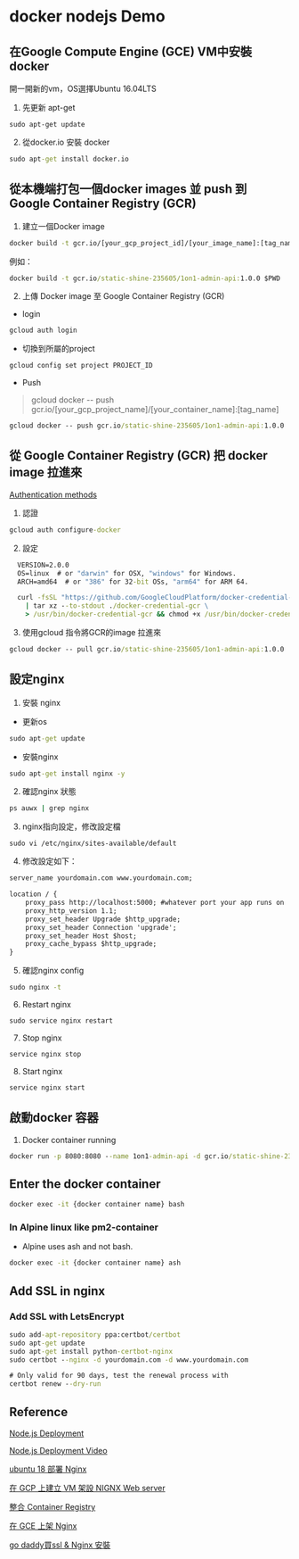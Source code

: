 # docker nodejs Demo


## 在Google Compute Engine (GCE) VM中安裝docker

開一開新的vm，OS選擇Ubuntu 16.04LTS


1. 先更新 apt-get

```
sudo apt-get update
```

2. 從docker.io 安裝 docker

```bat
sudo apt-get install docker.io
```

## 從本機端打包一個docker images 並 push 到 Google Container Registry (GCR)

1. 建立一個Docker image

```bat
docker build -t gcr.io/[your_gcp_project_id]/[your_image_name]:[tag_name] $PWD
```

例如：

```bat
docker build -t gcr.io/static-shine-235605/1on1-admin-api:1.0.0 $PWD
```

2. 上傳 Docker image 至 Google Container Registry (GCR)

* login

```bat
gcloud auth login
```

* 切換到所屬的project

```bat
gcloud config set project PROJECT_ID
```

* Push

> gcloud docker -- push gcr.io/[your_gcp_project_name]/[your_container_name]:[tag_name]

```bat
gcloud docker -- push gcr.io/static-shine-235605/1on1-admin-api:1.0.0
```


## 從 Google Container Registry (GCR) 把 docker image 拉進來

[Authentication methods](https://cloud.google.com/container-registry/docs/advanced-authentication)

1. 認證

```bat
gcloud auth configure-docker
```

2. 設定

```bat
  VERSION=2.0.0
  OS=linux  # or "darwin" for OSX, "windows" for Windows.
  ARCH=amd64  # or "386" for 32-bit OSs, "arm64" for ARM 64.

  curl -fsSL "https://github.com/GoogleCloudPlatform/docker-credential-gcr/releases/download/v${VERSION}/docker-credential-gcr_${OS}_${ARCH}-${VERSION}.tar.gz" \
    | tar xz --to-stdout ./docker-credential-gcr \
    > /usr/bin/docker-credential-gcr && chmod +x /usr/bin/docker-credential-gcr
```

3. 使用gcloud 指令將GCR的image 拉進來

```bat
gcloud docker -- pull gcr.io/static-shine-235605/1on1-admin-api:1.0.0
```

## 設定nginx

1. 安裝 nginx

* 更新os

```bat
sudo apt-get update
```

* 安裝nginx

```bat
sudo apt-get install nginx -y
```

2. 確認nginx 狀態

```bat
ps auwx | grep nginx
```

3. nginx指向設定，修改設定檔

```
sudo vi /etc/nginx/sites-available/default
```

4. 修改設定如下：

```default
server_name yourdomain.com www.yourdomain.com;

location / {
    proxy_pass http://localhost:5000; #whatever port your app runs on
    proxy_http_version 1.1;
    proxy_set_header Upgrade $http_upgrade;
    proxy_set_header Connection 'upgrade';
    proxy_set_header Host $host;
    proxy_cache_bypass $http_upgrade;
}
```

5. 確認nginx config

```bat
sudo nginx -t
```

6. Restart nginx

```bat
sudo service nginx restart
```

7. Stop nginx

```bat
service nginx stop
```

8. Start nginx

```bat
service nginx start
```


## 啟動docker 容器


1. Docker container running

```bat
docker run -p 8080:8080 --name 1on1-admin-api -d gcr.io/static-shine-235605/1on1-admin-api:1.0.0
```

## Enter the docker container

```bat
docker exec -it {docker container name} bash
```

### In Alpine linux like pm2-container

* Alpine uses ash and not bash.

```bat
docker exec -it {docker container name} ash
```

## Add SSL in nginx 

### Add SSL with LetsEncrypt

```bat
sudo add-apt-repository ppa:certbot/certbot
sudo apt-get update
sudo apt-get install python-certbot-nginx
sudo certbot --nginx -d yourdomain.com -d www.yourdomain.com

# Only valid for 90 days, test the renewal process with
certbot renew --dry-run
```


## Reference 

[Node.js Deployment](https://gist.github.com/bradtraversy/cd90d1ed3c462fe3bddd11bf8953a896)

[Node.js Deployment Video](https://www.youtube.com/watch?v=oykl1Ih9pMg&t=867s)

[ubuntu 18 部署 Nginx](https://ithelp.ithome.com.tw/articles/10228765)

[在 GCP 上建立 VM 架設 NIGNX Web server](https://titangene.github.io/article/gcp-vm-nignx-web-server.html)

[整合 Container Registry](https://ithelp.ithome.com.tw/articles/10220807)

[在 GCE 上架 Nginx](https://dainamlon.com/2018/11/18/nginx/)

[go daddy買ssl & Nginx 安裝](http://force416.github.io/eric_profile/2016/07/21/godaddy-ssl-and-nginx-install/)
